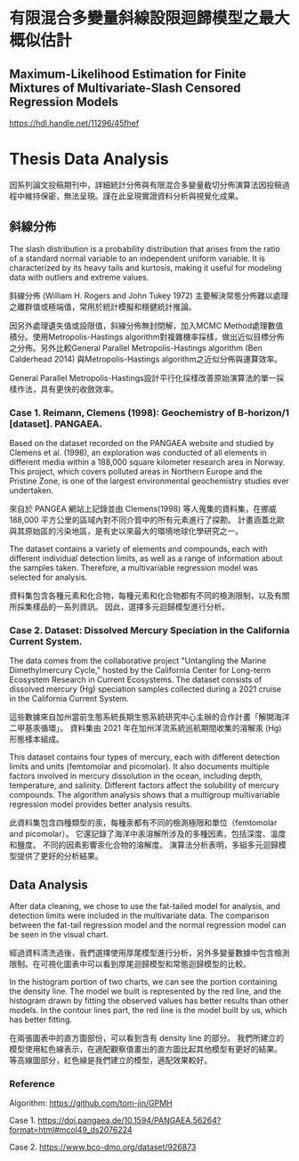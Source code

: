 # 有限混合多變量斜線設限迴歸模型之最大概似估計
## Maximum-Likelihood Estimation for Finite Mixtures of Multivariate-Slash Censored Regression Models
https://hdl.handle.net/11296/45fhef

# Thesis Data Analysis
因系列論文投稿期刊中，詳細統計分佈與有限混合多變量截切分佈演算法因投稿過程中維持保密，無法呈現。謹在此呈現實證資料分析與視覺化成果。

## 斜線分佈
The slash distribution is a probability distribution that arises from the ratio of a standard normal variable to an independent uniform variable. It is characterized by its heavy tails and kurtosis, making it useful for modeling data with outliers and extreme values.

斜線分佈 (William H. Rogers and John Tukey 1972) 主要解決常態分佈難以處理之離群值或極端值，常用於統計模擬和穩健統計推論。

因另外處理遺失值或設限值，斜線分佈無封閉解，加入MCMC Method處理數值積分。使用Metropolis-Hastings algorithm對複雜機率採樣，做出近似目標分佈之分佈。另外比較General Parallel Metropolis-Hastings algorithm (Ben Calderhead 2014) 與Metropolis-Hastings algorithm之近似分佈與運算效率。

General Parallel Metropolis-Hastings設計平行化採樣改善原始演算法的單一採樣作法，具有更快的收斂效率。

### Case 1. Reimann, Clemens (1998): Geochemistry of B-horizon/1 [dataset]. PANGAEA.
Based on the dataset recorded on the PANGAEA website and studied by Clemens et al. (1998), an exploration was conducted of all elements in different media within a 188,000 square kilometer research area in Norway. 
This project, which covers polluted areas in Northern Europe and the Pristine Zone, is one of the largest environmental geochemistry studies ever undertaken.

來自於 PANGEA 網站上記錄並由 Clemens(1998) 等人蒐集的資料集，在挪威 188,000 平方公里的區域內對不同介質中的所有元素進行了探勘。
計畫涵蓋北歐與其原始區的污染地區，是有史以來最大的環境地球化學研究之一。

The dataset contains a variety of elements and compounds, each with different individual detection limits, as well as a range of information about the samples taken. 
Therefore, a multivariable regression model was selected for analysis.

資料集包含各種元素和化合物，每種元素和化合物都有不同的檢測限制，以及有關所採集樣品的一系列資訊。
因此，選擇多元迴歸模型進行分析。

### Case 2. Dataset: Dissolved Mercury Speciation in the California Current System. 
The data comes from the collaborative project "Untangling the Marine Dimethylmercury Cycle," hosted by the California Center for Long-term Ecosystem Research in Current Ecosystems. 
The dataset consists of dissolved mercury (Hg) speciation samples collected during a 2021 cruise in the California Current System.

這些數據來自加州當前生態系統長期生態系統研究中心主辦的合作計畫「解開海洋二甲基汞循環」。
資料集由 2021 年在加州洋流系統巡航期間收集的溶解汞 (Hg) 形態樣本組成。

This dataset contains four types of mercury, each with different detection limits and units (femtomolar and picomolar). 
It also documents multiple factors involved in mercury dissolution in the ocean, including depth, temperature, and salinity. 
Different factors affect the solubility of mercury compounds. 
The algorithm analysis shows that a multigroup multivariable regression model provides better analysis results.

此資料集包含四種類型的汞，每種汞都有不同的檢測極限和單位（femtomolar and picomolar）。
它還記錄了海洋中汞溶解所涉及的多種因素，包括深度、溫度和鹽度。
不同的因素影響汞化合物的溶解度。
演算法分析表明，多組多元迴歸模型提供了更好的分析結果。

## Data Analysis
After data cleaning, we chose to use the fat-tailed model for analysis, and detection limits were included in the multivariate data. 
The comparison between the fat-tail regression model and the normal regression model can be seen in the visual chart.

經過資料清洗過後，我們選擇使用厚尾模型進行分析，另外多變量數據中包含檢測限制。在可視化圖表中可以看到厚尾迴歸模型和常態迴歸模型的比較。

In the histogram portion of two charts, we can see the portion containing the density line.
The model we built is represented by the red line, and the histogram drawn by fitting the observed values ​​has better results than other models.
In the contour lines part, the red line is the model built by us, which has better fitting.

在兩張圖表中的直方圖部份，可以看到含有 density line 的部分。
我們所建立的模型使用紅色線表示，在適配觀察值畫出的直方圖比起其他模型有更好的結果。
等高線圖部分，紅色線是我們建立的模型，適配效果較好。

### Reference
Algorithm: https://github.com/tom-jin/GPMH

Case 1. https://doi.pangaea.de/10.1594/PANGAEA.56264?format=html#mcol49_ds2076224

Case 2. https://www.bco-dmo.org/dataset/926873
